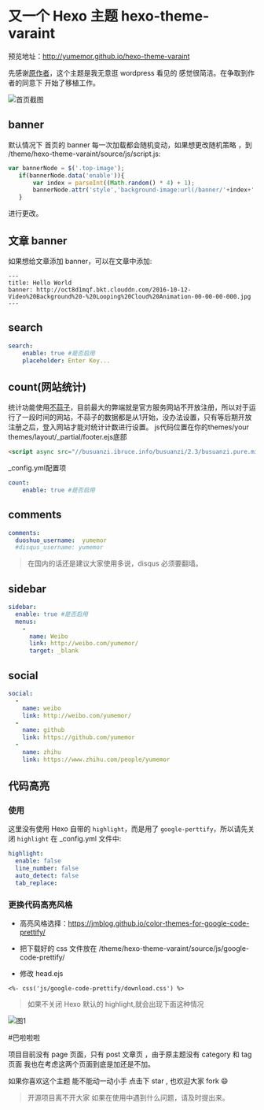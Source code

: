 # 又一个 Hexo 主题 hexo-theme-varaint

预览地址：http://yumemor.github.io/hexo-theme-varaint

先感谢[原作者](www.dahuzi.me)，这个主题是我无意逛 wordpress 看见的 感觉很简洁。在争取到作者的同意下 开始了移植工作。

  ![首页截图](https://imgchr.github.la/varaint.png)

## banner
默认情况下 首页的 banner 每一次加载都会随机变动，如果想更改随机策略 ，到 /theme/hexo-theme-varaint/source/js/script.js:

```javascript
var bannerNode = $('.top-image');
   if(bannerNode.data('enable')){
       var index = parseInt((Math.random() * 4) + 1);
       bannerNode.attr('style','background-image:url(/banner/'+index+'.jpg)');
   }
``` 

进行更改。

## 文章 banner

如果想给文章添加 banner，可以在文章中添加:

```vim
---
title: Hello World
banner: http://oct8d1mqf.bkt.clouddn.com/2016-10-12-Video%20Background%20-%20Looping%20Cloud%20Animation-00-00-00-000.jpg
---
```


## search
```yaml
search: 
    enable: true #是否启用
    placeholder: Enter Key...
```

## count(网站统计)

统计功能使用[不蒜子](http://service.ibruce.info/)，目前最大的弊端就是官方服务网站不开放注册，所以对于运行了一段时间的网站，不蒜子的数据都是从1开始，没办法设置，只有等后期开放注册之后，登入网站才能对统计计数进行设置。
js代码位置在你的themes/your themes/layout/_partial/footer.ejs底部

```html
<script async src="//busuanzi.ibruce.info/busuanzi/2.3/busuanzi.pure.mini.js"></script>
```
_config.yml配置项

```yaml
count: 
    enable: true #是否启用
```

## comments

```yaml
comments:
  duoshuo_username:  yumemor
  #disqus_username: yumemor
```

> 在国内的话还是建议大家使用多说，disqus 必须要翻墙。

## sidebar

```yaml
sidebar: 
  enable: true #是否启用
  menus:
    -
      name: Weibo
      link: http://weibo.com/yumemor/
      target: _blank
```

## social

```yaml
social: 
  -
    name: weibo
    link: http://weibo.com/yumemor/
  -
    name: github
    link: https://github.com/yumemor
  -
    name: zhihu
    link: https://www.zhihu.com/people/yumemor
```

## 代码高亮 


### 使用

这里没有使用 Hexo 自带的 `highlight`，而是用了 `google-perttify`，所以请先关闭 `highlight` 在 _config.yml 文件中:

```yaml
highlight:
  enable: false
  line_number: false
  auto_detect: false
  tab_replace:
```

### 更换代码高亮风格

- 高亮风格选择：https://jmblog.github.io/color-themes-for-google-code-prettify/

- 把下载好的 css 文件放在 /theme/hexo-theme-varaint/source/js/google-code-prettify/

- 修改 head.ejs 

```ejs
<%- css('js/google-code-prettify/download.css') %>
```

> 如果不关闭 Hexo 默认的 highlight,就会出现下面这种情况

![图1](http://oct8d1mqf.bkt.clouddn.com/2016-11-10-09%3A13%3A21.jpg)


#巴啦啦啦

项目目前没有 page 页面，只有 post 文章页 ，由于原主题没有 category 和 tag 页面 我也在考虑这两个页面到底是加还是不加。

如果你喜欢这个主题 能不能动一动小手 点击下 star , 也欢迎大家 fork 😄 

> 开源项目离不开大家 如果在使用中遇到什么问题，请及时提出来。


